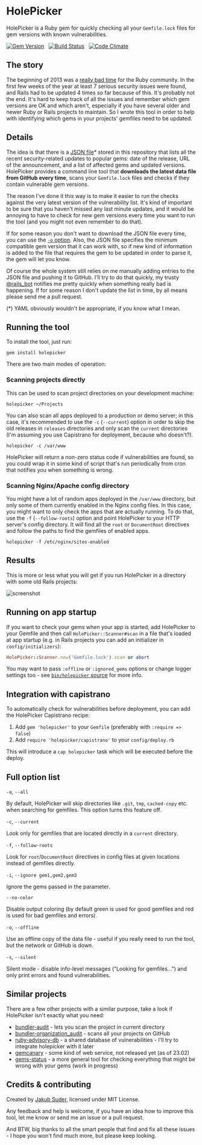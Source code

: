 # HolePicker

HolePicker is a Ruby gem for quickly checking all your `Gemfile.lock` files for gem versions with known vulnerabilities.

[![Gem Version](https://badge.fury.io/rb/holepicker.png)](http://badge.fury.io/rb/holepicker)
&nbsp;
[![Build Status](https://travis-ci.org/jsuder/holepicker.png?branch=master)](https://travis-ci.org/jsuder/holepicker)
&nbsp;
[![Code Climate](https://codeclimate.com/github/jsuder/rails-retweeter-bot.png)](https://codeclimate.com/github/jsuder/rails-retweeter-bot)

## The story

The beginning of 2013 was a [really bad time](http://www.kalzumeus.com/2013/01/31/what-the-rails-security-issue-means-for-your-startup/) for the Ruby community. In the first few weeks of the year at least 7 serious security issues were found, and Rails had to be updated 4 times so far because of this. It's probably not the end. It's hard to keep track of all the issues and remember which gem versions are OK and which aren't, especially if you have several older and newer Ruby or Rails projects to maintain. So I wrote this tool in order to help with identifying which gems in your projects' gemfiles need to be updated.


## Details

The idea is that there is a [JSON file](https://github.com/jsuder/holepicker/blob/master/lib/holepicker/data/data.json)\* stored in this repository that lists all the recent security-related updates to popular gems: date of the release, URL of the announcement, and a list of affected gems and updated versions. HolePicker provides a command line tool that **downloads the latest data file from GitHub every time**, scans your `Gemfile.lock` files and checks if they contain vulnerable gem versions.

The reason I've done it this way is to make it easier to run the checks against the very latest version of the vulnerability list. It's kind of important to be sure that you haven't missed any last minute updates, and it would be annoying to have to check for new gem versions every time you want to run the tool (and you might not even remember to do that).

If for some reason you don't want to download the JSON file every time, you can use the [`-o` option](#full-option-list). Also, the JSON file specifies the minimum compatible gem version that it can work with, so if new kind of information is added to the file that requires the gem to be updated in order to parse it, the gem will let you know.

Of course the whole system still relies on me manually adding entries to the JSON file and pushing it to GitHub. I'll try to do that quickly, my trusty [@rails_bot](https://github.com/jsuder/rails-retweeter-bot) notifies me pretty quickly when something really bad is happening. If for some reason I don't update the list in time, by all means please send me a pull request.

(\*) YAML obviously wouldn't be appropriate, if you know what I mean.


## Running the tool

To install the tool, just run:

    gem install holepicker

There are two main modes of operation:

### Scanning projects directly

This can be used to scan project directories on your development machine:

    holepicker ~/Projects

You can also scan all apps deployed to a production or demo server; in this case, it's recommended to use the `-c` (`--current`) option in order to skip the old releases in `releases` directories and only scan the `current` directories (I'm assuming you use Capistrano for deployment, because who doesn't?).

    holepicker -c /var/www

HolePicker will return a non-zero status code if vulnerabilities are found, so you could wrap it in some kind of script that's run periodically from cron that notifies you when something is wrong.

### Scanning Nginx/Apache config directory

You might have a lot of random apps deployed in the `/var/www` directory, but only some of them currently enabled in the Nginx config files. In this case, you might want to only check the apps that are actually running. To do that, use the `-f` (`--follow-roots`) option and point HolePicker to your HTTP server's config directory. It will find all the `root` or `DocumentRoot` directives and follow the paths to find the gemfiles of enabled apps.

    holepicker -f /etc/nginx/sites-enabled


## Results

This is more or less what you will get if you run HolePicker in a directory with some old Rails projects:

![screenshot](http://f.cl.ly/items/1l3C2c2s0r1k3v033B34/Screen%20Shot%202013-02-16%20at%2001.43.39.png)


## Running on app startup

If you want to check your gems when your app is started, add HolePicker to your Gemfile and then call `HolePicker::Scanner#scan` in a file that's loaded at app startup (e.g. in Rails projects you can add an initializer in `config/initializers`):

```rb
HolePicker::Scanner.new('Gemfile.lock').scan or abort
```

You may want to pass `:offline` or `:ignored_gems` options or change logger settings too - see [`bin/holepicker` source](https://github.com/jsuder/holepicker/blob/master/bin/holepicker) for more info.


## Integration with capistrano

To automatically check for vulnerabilities before deployment, you can add the HolePicker Capistrano recipe:

1. Add `gem 'holepicker'` to your `Gemfile` (preferably with `:require => false`)
2. Add `require 'holepicker/capistrano'` to your `config/deploy.rb`

This will introduce a `cap holepicker` task which will be executed before the deploy.


## Full option list

`-a`, `--all`

By default, HolePicker will skip directories like `.git`, `tmp`, `cached-copy` etc. when searching for gemfiles. This option turns this feature off.

`-c`, `--current`

Look only for gemfiles that are located directly in a `current` directory.

`-f`, `--follow-roots`

Look for `root`/`DocumentRoot` directives in config files at given locations instead of gemfiles directly.

`-i`, `--ignore gem1,gem2,gem3`

Ignore the gems passed in the parameter.

`--no-color`

Disable output coloring (by default green is used for good gemfiles and red is used for bad gemfiles and errors).

`-o`, `--offline`

Use an offline copy of the data file - useful if you really need to run the tool, but the network or GitHub is down.

`-s`, `--silent`

Silent mode - disable info-level messages ("Looking for gemfiles...") and only print errors and found vulnerabilities.


## Similar projects

There are a few other projects with a similar purpose, take a look if HolePicker isn't exactly what you need:

* [bundler-audit](https://github.com/postmodern/bundler-audit) - lets you scan the project in current directory
* [bundler-organization_audit](https://github.com/grosser/bundler-organization_audit) - scans all your projects on GitHub
* [ruby-advisory-db](https://github.com/rubysec/ruby-advisory-db) - a shared database of vulnerabilities - I'll try to integrate holepicker with it later
* [gemcanary](https://gemcanary.com/) - some kind of web service, not released yet (as of 23.02)
* [gems-status](https://github.com/jordimassaguerpla/gems-status) - a more general tool for checking everything that might be wrong with your gems (work in progress)

## Credits & contributing

Created by [Jakub Suder](http://psionides.eu), licensed under MIT License.

Any feedback and help is welcome, if you have an idea how to improve this tool, let me know or send me an issue or a pull request.

And BTW, big thanks to all the smart people that find and fix all these issues - I hope you won't find much more, but please keep looking.
